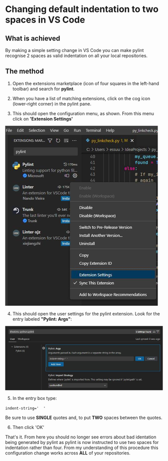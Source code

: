 # Changing default indentation to two spaces in VS Code
## What is achieved
By making a simple setting change in VS Code you can make pylint recognise 2 spaces as valid indentation on all your local repositories.

## The method
1. Open the extensions marketplace (icon of four squares in the left-hand toolbar) and search for **pylint**.

2. When you have a list of matching extensions, click on the cog icon (lower-right corner) in the pylint pane.

3. This should open the configuration menu, as shown. From this menu click on **'Extension Settings'**

![extension manager](https://github.com/essuu27/Notebook/blob/main/pylint-1.jpg)

4. This should open the user settings for the pylint extension. Look for the entry labeled **"Pylint: Args"**:

![configuration](https://github.com/essuu27/Notebook/blob/main/pylint-2.jpg)

5. In the entry box type:

```indent-string='  '```

Be sure to use **SINGLE** quotes and, to put **TWO** spaces between the quotes.

6. Then click 'OK'

That's it. From here you should no longer see errors about bad identation being generated by pylint as pylint is now instructed to use two spaces for indentation rather than four. From my understanding of this procedure this configuration change works across **ALL** of your repositories.
